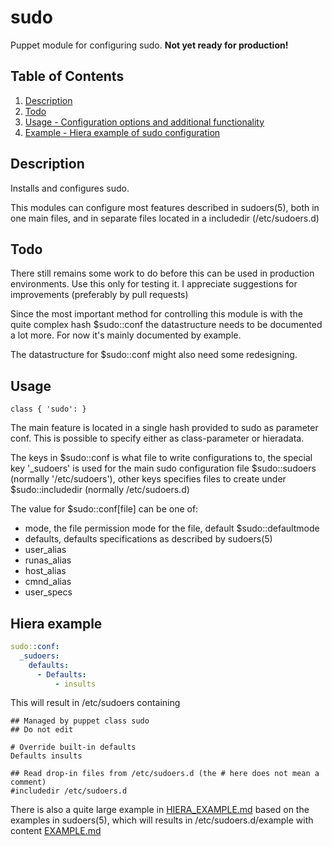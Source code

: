 # sudo

Puppet module for configuring sudo. **Not yet ready for production!**

## Table of Contents

1. [Description](#description)
1. [Todo](#todo)
1. [Usage - Configuration options and additional functionality](#usage)
1. [Example - Hiera example of sudo configuration](#example)

## Description

Installs and configures sudo.

This modules can configure most features described in sudoers(5), both in one
main files, and in separate files located in a includedir (/etc/sudoers.d)

## Todo

There still remains some work to do before this can be used in production
environments. Use this only for testing it.  I appreciate suggestions for
improvements (preferably by pull requests)

Since the most important method for controlling this module is with the quite
complex hash $sudo::conf the datastructure needs to be documented a lot
more. For now it's mainly documented by example.

The datastructure for $sudo::conf might also need some redesigning.

## Usage

```puppet
class { 'sudo': }
```

The main feature is located in a single hash provided to sudo as parameter
conf. This is possible to specify either as class-parameter or hieradata.

The keys in $sudo::conf is what file to write configurations to, the special
key '_sudoers' is used for the main sudo configuration file $sudo::sudoers
(normally '/etc/sudoers'), other keys specifies files to create under
$sudo::includedir (normally /etc/sudoers.d)

The value for $sudo::conf[file] can be one of:

* mode, the file permission mode for the file, default $sudo::defaultmode
* defaults, defaults specifications as described by sudoers(5)
* user_alias
* runas_alias
* host_alias
* cmnd_alias
* user_specs

## Hiera example

```yaml
sudo::conf:
  _sudoers:
    defaults:
      - Defaults:
          - insults
```

This will result in /etc/sudoers containing

```
## Managed by puppet class sudo
## Do not edit

# Override built-in defaults
Defaults insults

## Read drop-in files from /etc/sudoers.d (the # here does not mean a comment)
#includedir /etc/sudoers.d
```

There is also a quite large example in [HIERA_EXAMPLE.md](https://github.com/chrekh/puppet-sudo/blob/main/HIERA_EXAMPLE.md)
based on the examples in sudoers(5), which will results in
/etc/sudoers.d/example with content [EXAMPLE.md](https://github.com/chrekh/puppet-sudo/blob/main/EXAMPLE.md)
